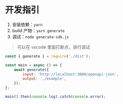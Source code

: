 # 开发指引

1. 安装依赖：`yarn`
2. build 产物：`yarn generate`
3. 调试：`node generate-sdk.js`

> 可以在 vscode 里面打断点，进行调试

```javascript
const { generate } = require('./dist');

const main = async () => {
    await generate({
        input: 'http://localhost:3000/openapi-json',
        output: './example',
    });
};

main().then(console.log).catch(console.error);
```
